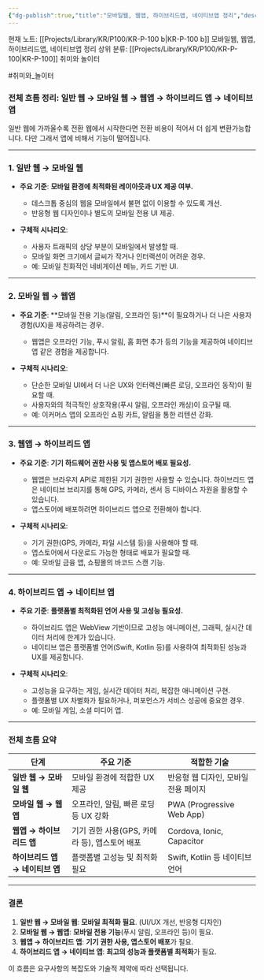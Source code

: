 ```yaml
---
{"dg-publish":true,"title":"모바일웹, 웹앱, 하이브리드앱, 네이티브앱 정리","description":"모바일 웹, 웹앱등 들어는 봤지만 정확히는 정리가 안됐던 개념들을 정리해봅니다. 모바일 웹에서 네이티브앱으로 갈 수록 전환비용이 늘어나지만 앱의 기능이낭 성능이 최적화됩니다. 그래서 전환비용과 효율을 고려한 선택이 필요합니다","permalink":"/projects/library/kr/p100/kr-p-100-b/","dgPassFrontmatter":true,"noteIcon":"0","created":"2024-12-18T22:43:50.287+09:00","updated":"2024-12-18T22:45:56.394+09:00"}
---
```


현재 노트: [[Projects/Library/KR/P100/KR-P-100 b\|KR-P-100 b]] 모바일웹, 웹앱, 하이브리드앱, 네이티브앱 정리
상위 분류: [[Projects/Library/KR/P100/KR-P-100\|KR-P-100]] 취미와 놀이터

#취미와_놀이터 

### **전체 흐름 정리: 일반 웹 → 모바일 웹 → 웹앱 → 하이브리드 앱 → 네이티브 앱**


일반 웹에 가까울수록 전환 웹에서 시작한다면 전환 비용이 적어서 더 쉽게 변환가능합니다. 다만 그래서 앱에 비해서 기능이 떨어집니다.

---
### **1. 일반 웹 → 모바일 웹**

- **주요 기준**: **모바일 환경에 최적화된 레이아웃과 UX 제공 여부.**
    
    - 데스크톱 중심의 웹을 모바일에서 불편 없이 이용할 수 있도록 개선.
    - 반응형 웹 디자인이나 별도의 모바일 전용 UI 제공.
- **구체적 시나리오**:
    
    - 사용자 트래픽의 상당 부분이 모바일에서 발생할 때.
    - 모바일 화면 크기에서 글씨가 작거나 인터랙션이 어려운 경우.
    - 예: 모바일 친화적인 네비게이션 메뉴, 카드 기반 UI.

---

### **2. 모바일 웹 → 웹앱**

- **주요 기준**: **모바일 전용 기능(알림, 오프라인 등)**이 필요하거나 더 나은 사용자 경험(UX)을 제공하려는 경우.
    
    - 웹앱은 오프라인 기능, 푸시 알림, 홈 화면 추가 등의 기능을 제공하여 네이티브 앱 같은 경험을 제공합니다.
- **구체적 시나리오**:
    
    - 단순한 모바일 UI에서 더 나은 UX와 인터랙션(빠른 로딩, 오프라인 동작)이 필요할 때.
    - 사용자와의 적극적인 상호작용(푸시 알림, 오프라인 캐싱)이 요구될 때.
    - 예: 이커머스 앱의 오프라인 쇼핑 카트, 알림을 통한 리텐션 강화.

---

### **3. 웹앱 → 하이브리드 앱**

- **주요 기준**: **기기 하드웨어 권한 사용 및 앱스토어 배포 필요성.**
    
    - 웹앱은 브라우저 API로 제한된 기기 권한만 사용할 수 있습니다. 하이브리드 앱은 네이티브 브리지를 통해 GPS, 카메라, 센서 등 디바이스 자원을 활용할 수 있습니다.
    - 앱스토어에 배포하려면 하이브리드 앱으로 전환해야 합니다.
- **구체적 시나리오**:
    
    - 기기 권한(GPS, 카메라, 파일 시스템 등)을 사용해야 할 때.
    - 앱스토어에서 다운로드 가능한 형태로 배포가 필요할 때.
    - 예: 모바일 금융 앱, 쇼핑몰의 바코드 스캔 기능.

---

### **4. 하이브리드 앱 → 네이티브 앱**

- **주요 기준**: **플랫폼별 최적화된 언어 사용 및 고성능 필요성.**
    
    - 하이브리드 앱은 WebView 기반이므로 고성능 애니메이션, 그래픽, 실시간 데이터 처리에 한계가 있습니다.
    - 네이티브 앱은 플랫폼별 언어(Swift, Kotlin 등)를 사용하여 최적화된 성능과 UX를 제공합니다.
- **구체적 시나리오**:
    
    - 고성능을 요구하는 게임, 실시간 데이터 처리, 복잡한 애니메이션 구현.
    - 플랫폼별 UX 차별화가 필요하거나, 퍼포먼스가 서비스 성공에 중요한 경우.
    - 예: 모바일 게임, 소셜 미디어 앱.

---

### **전체 흐름 요약**

|단계|주요 기준|적합한 기술|
|---|---|---|
|**일반 웹 → 모바일 웹**|모바일 환경에 적합한 UX 제공|반응형 웹 디자인, 모바일 전용 페이지|
|**모바일 웹 → 웹앱**|오프라인, 알림, 빠른 로딩 등 UX 강화|PWA (Progressive Web App)|
|**웹앱 → 하이브리드 앱**|기기 권한 사용(GPS, 카메라 등), 앱스토어 배포|Cordova, Ionic, Capacitor|
|**하이브리드 앱 → 네이티브 앱**|플랫폼별 고성능 및 최적화 필요|Swift, Kotlin 등 네이티브 언어|

---

### **결론**

1. **일반 웹 → 모바일 웹**: **모바일 최적화 필요**. (UI/UX 개선, 반응형 디자인)
2. **모바일 웹 → 웹앱**: **모바일 전용 기능**(푸시 알림, 오프라인 등)이 필요.
3. **웹앱 → 하이브리드 앱**: **기기 권한 사용, 앱스토어 배포**가 필요.
4. **하이브리드 앱 → 네이티브 앱**: **최고의 성능과 플랫폼별 최적화**가 필요.

이 흐름은 요구사항의 복잡도와 기술적 제약에 따라 선택됩니다.